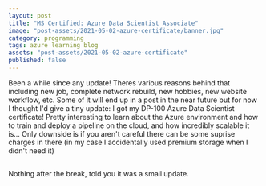 ```yaml
---
layout: post
title: "MS Certified: Azure Data Scientist Associate"
image: "post-assets/2021-05-02-azure-certificate/banner.jpg"
category: programming
tags: azure learning blog
assets: "post-assets/2021-05-02-azure-certificate"
published: false
---
```


Been a while since any update! Theres various reasons behind that including new job, complete network rebuild, new hobbies, new website workflow, etc. Some of it will end up in a post in the near future but for now I thought I'd give a tiny update: I got my DP-100 Azure Data Scientist certificate! Pretty interesting to learn about the Azure environment and how to train and deploy a pipeline on the cloud, and how incredibly scalable it is... Only downside is if you aren't careful there can be some suprise charges in there (in my case I accidentally used premium storage when I didn't need it)

## 
Nothing after the break, told you it was a small update.